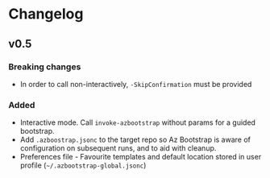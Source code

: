 # Changelog

## v0.5

### Breaking changes

- In order to call non-interactively, `-SkipConfirmation` must be provided

### Added

- Interactive mode.  Call `invoke-azbootstrap` without params for a guided bootstrap.
- Add `.azboostrap.jsonc` to the target repo so Az Bootstrap is aware of configuration on subsequent runs, and to aid with cleanup.
- Preferences file - Favourite templates and default location stored in user profile (`~/.azbootstrap-global.jsonc`)
